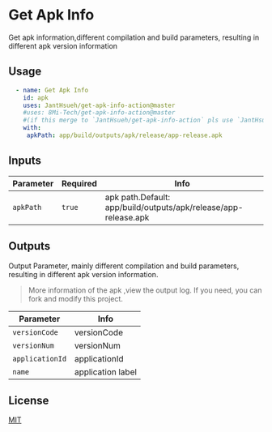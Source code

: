 # Get Apk Info

 Get apk information,different compilation and build parameters, resulting in different apk version information


## Usage


```yaml
  - name: Get Apk Info
    id: apk
    uses: JantHsueh/get-apk-info-action@master 
    #uses: 8Mi-Tech/get-apk-info-action@master
    #(if this merge to `JantHsueh/get-apk-info-action` pls use `JantHsueh/get-apk-info-action`)
    with:
     apkPath: app/build/outputs/apk/release/app-release.apk
```

## Inputs

| Parameter  | Required | Info                                                         |
| ---------- | -------- | ------------------------------------------------------------ |
| `apkPath`  | `true`   | apk path.Default: app/build/outputs/apk/release/app-release.apk |


## Outputs

Output Parameter, mainly different compilation and build parameters, resulting in different apk version information.

>More information of the apk ,view the output log. If you need, you can fork and modify this project.


| Parameter   | Info                                                         |
| ----------  | ------------------------------------------------------------ |
| `versionCode`   |versionCode |
| `versionNum`   | versionNum  |
| `applicationId`   | applicationId |
| `name`   | application label |



## License

[MIT](LICENSE)
